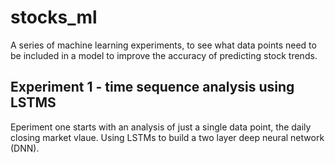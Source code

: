 # stocks_ml
A series of machine learning experiments, to see what data points need to be included in a model to improve the accuracy of predicting stock trends.

## Experiment 1 - time sequence analysis using LSTMS
Eperiment one starts with an analysis of just a single data point, the daily closing market vlaue. Using LSTMs to build a two layer deep neural network (DNN).

